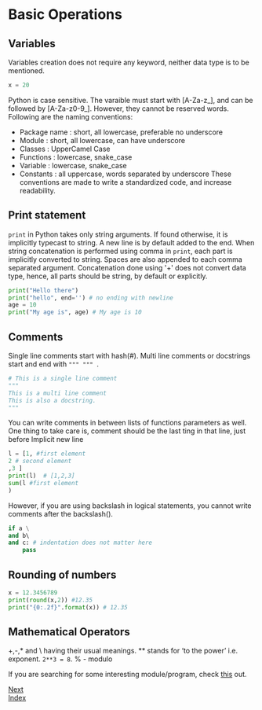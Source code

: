 # Basic Operations

## Variables
Variables creation does not require any keyword, neither data type is to be mentioned.
```python
x = 20
```
Python is case sensitive. The varaible must start with [A-Za-z\_], and can be followed by [A-Za-z0-9\_]. However, they
cannot be reserved words. Following are the naming conventions:
* Package name : short, all lowercase, preferable no underscore
* Module : short, all lowercase, can have  underscore
* Classes : UpperCamel Case
* Functions : lowercase, snake_case
* Variable : lowercase, snake_case
* Constants : all uppercase, words separated by underscore
These conventions are made to write a standardized code, and increase readability.

## Print statement
`print` in Python takes only string arguments. If found otherwise, it is implicitly typecast to string. A new line is 
by default added to the end. When string concatenation is performed using comma in `print`, each part is implicitly 
converted to string. Spaces are also appended to each comma separated argument. Concatenation done using '+' does not 
convert data type, hence, all parts should be string, by default or explicitly.
```Python
print("Hello there")
print("hello", end='') # no ending with newline
age = 10
print("My age is", age) # My age is 10
```
## Comments
Single line comments start with hash(#). Multi line comments or docstrings start and end with `""" """ `.
```python
# This is a single line comment
"""
This is a multi line comment
This is also a docstring.
"""
```
You can write comments in between lists of functions parameters as well. One thing to take care is, comment should be the last
ting in that line, just before Implicit new line
```python
l = [1, #first element
2 # second element
,3 ]
print(l)  # [1,2,3]
sum(l #first element
)
```
However, if you are using backslash in logical statements, you cannot write comments after the backslash(\).
```python
if a \
and b\ 
and c: # indentation does not matter here
    pass
```
## Rounding of numbers
```python
x = 12.3456789
print(round(x,2)) #12.35
print("{0:.2f}".format(x)) # 12.35
```
## Mathematical Operators
+,-,* and \ having their usual meanings. ** stands for ‘to the power’ i.e. exponent. `2**3 = 8`. % - modulo

If you are searching for some interesting module/program, check [this](./examples/turtle_basic.py) out. 
 
[Next](./part_1_data_types.md)  
[Index](/README.md)
